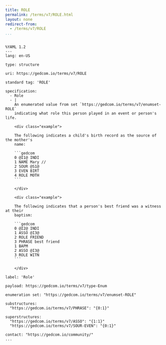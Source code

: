 ```yaml
---
title: ROLE
permalink: /terms/v7/ROLE.html
layout: none
redirect-from:
  - /terms/v7/ROLE
...
```


```

%YAML 1.2
---
lang: en-US

type: structure

uri: https://gedcom.io/terms/v7/ROLE

standard tag: 'ROLE'

specification:
  - Role
  - |
    An enumerated value from set `https://gedcom.io/terms/v7/enumset-ROLE`
    indicating what role this person played in an event or person's life.
    
    <div class="example">
    
    The following indicates a child's birth record as the source of the mother's
    name:
    
    ```gedcom
    0 @I1@ INDI
    1 NAME Mary //
    2 SOUR @S1@
    3 EVEN BIRT
    4 ROLE MOTH
    ```
    
    </div>
    
    <div class="example">
    
    The following indicates that a person's best friend was a witness at their
    baptism:
    
    ```gedcom
    0 @I2@ INDI
    1 ASSO @I3@
    2 ROLE FRIEND
    3 PHRASE best friend
    1 BAPM
    2 ASSO @I3@
    3 ROLE WITN
    ```
    
    </div>

label: 'Role'

payload: https://gedcom.io/terms/v7/type-Enum

enumeration set: "https://gedcom.io/terms/v7/enumset-ROLE"

substructures:
  "https://gedcom.io/terms/v7/PHRASE": "{0:1}"

superstructures:
  "https://gedcom.io/terms/v7/ASSO": "{1:1}"
  "https://gedcom.io/terms/v7/SOUR-EVEN": "{0:1}"

contact: "https://gedcom.io/community/"
...

```
